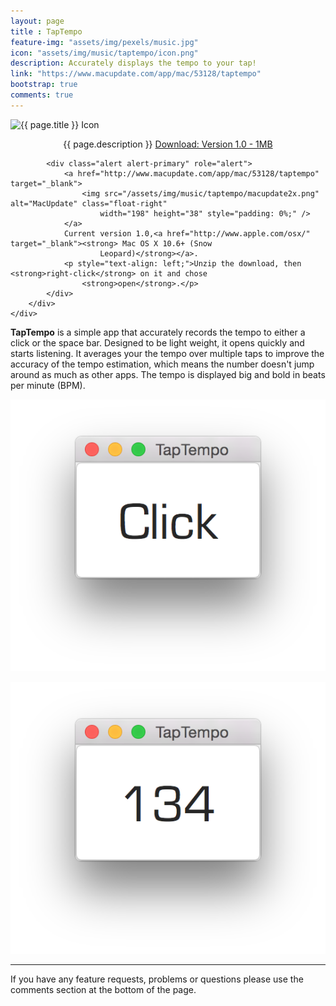```yaml
---
layout: page
title : TapTempo
feature-img: "assets/img/pexels/music.jpg"
icon: "assets/img/music/taptempo/icon.png"
description: Accurately displays the tempo to your tap!
link: "https://www.macupdate.com/app/mac/53128/taptempo"
bootstrap: true
comments: true
---
```


<div class="container-fluid">
    <div class="row justify-content-center align-items-center">
        <div class="col-3">
            <img src="{{ page.icon | relative_url }}" alt="{{ page.title }} Icon" class="img-fluid" />
        </div>
        <div class="col-9">
            <p style="text-align: center;" class="lead">
                {{ page.description }}
                <a href="{{ page.link }}" class="btn btn-primary btn-lg" target="blank">Download: Version 1.0 - 1MB</a>
            </p>

            <div class="alert alert-primary" role="alert">
                <a href="http://www.macupdate.com/app/mac/53128/taptempo" target="_blank">
                    <img src="/assets/img/music/taptempo/macupdate2x.png" alt="MacUpdate" class="float-right"
                        width="198" height="38" style="padding: 0%;" />
                </a>
                Current version 1.0,<a href="http://www.apple.com/osx/" target="_blank"><strong> Mac OS X 10.6+ (Snow
                        Leopard)</strong></a>.
                <p style="text-align: left;">Unzip the download, then <strong>right-click</strong> on it and chose
                    <strong>open</strong>.</p>
            </div>
        </div>
    </div>
</div>


<strong>TapTempo</strong> is a simple app that accurately records the tempo to either a click or the space bar.
Designed to be light weight, it opens quickly and starts listening. It averages your the tempo over multiple taps to
improve the accuracy of the tempo estimation, which means the number doesn't jump around as much as other apps. The
tempo is displayed big and bold in beats per minute (BPM).


<div class="container-fluid">
    <div class="row justify-content-center">
        <div class="col-5">
            <p style="text-align: center;">
                <img src="/assets/img/music/taptempo/Shot1.png" alt=""
                    class="img-fluid" />
            </p>
        </div>
        <div class="col-5">
            <p style="text-align: center;">
                <img src="/assets/img/music/taptempo/Shot2.png" alt=""
                    class="img-fluid" />
            </p>
        </div>
    </div>
</div>

---

If you have any feature requests, problems or questions please use the comments section at the bottom of the page.
